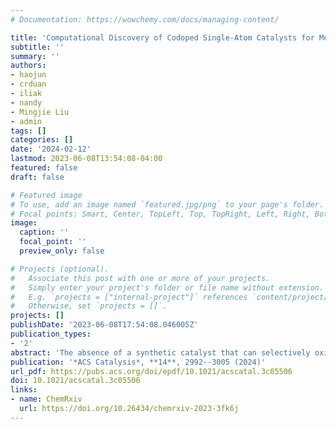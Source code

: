 ```yaml
---
# Documentation: https://wowchemy.com/docs/managing-content/

title: 'Computational Discovery of Codoped Single-Atom Catalysts for Methane-to-Methanol Conversion'
subtitle: ''
summary: ''
authors:
- haojun
- crduan
- iliak
- nandy
- Mingjie Liu
- admin
tags: []
categories: []
date: '2024-02-12'
lastmod: 2023-06-08T13:54:08-04:00
featured: false
draft: false

# Featured image
# To use, add an image named `featured.jpg/png` to your page's folder.
# Focal points: Smart, Center, TopLeft, Top, TopRight, Left, Right, BottomLeft, Bottom, BottomRight.
image:
  caption: ''
  focal_point: ''
  preview_only: false

# Projects (optional).
#   Associate this post with one or more of your projects.
#   Simply enter your project's folder or file name without extension.
#   E.g. `projects = ["internal-project"]` references `content/project/deep-learning/index.md`.
#   Otherwise, set `projects = []`.
projects: []
publishDate: '2023-06-08T17:54:08.046005Z'
publication_types:
- '2'
abstract: 'The absence of a synthetic catalyst that can selectively oxidize methane to methanol motivates extensive study of single-site catalysts that possess a high degree of tunability in their coordination environments and share similarities with natural enzymes that can catalyze this reaction. Single-atom catalysts (SACs), in particular doped graphitic SACs, have emerged as a promising family of materials due to their high atom economy and scalability, but SACs are yet to be exhaustively screened for methane-to-methanol conversion. Modulating the coordination environment near single metal sites by means of codopants, we carry out a large-scale high-throughput virtual screen of 2048 transition metal (i.e., Mn, Fe, Co, and Ru) SACs codoped with various elements (i.e., N, O, P, and S) in numerous spin and oxidation (i.e., M(II)/M(III)) states for the challenging conversion of methane to methanol. We identify that the ground-state preference is metal- and oxidation-state-dependent. We observe a weak negative correlation between the oxo formation energy (ΔE(oxo)) and the energy of hydrogen atom transfer (ΔE(HAT)), thanks to the high variability in the coordination environment. Therefore, codoped SACs demonstrate flexible tunability that disrupts linear free energy relationships in a manner similar to that of homogeneous catalysts without losing the scalability of heterogeneous catalysts. We identify energetically favorable catalyst candidates along the Pareto frontier of ΔE(oxo) and ΔE(HAT). Further kinetic analysis reveals an intermediate-spin Fe(II) SAC and a low-spin Ru(II) SAC as promising candidates that merit further experimental exploration.'
publication: '*ACS Catalysis*, **14**, 2992--3005 (2024)'
url_pdf: https://pubs.acs.org/doi/epdf/10.1021/acscatal.3c05506
doi: 10.1021/acscatal.3c05506
links:
- name: ChemRxiv
  url: https://doi.org/10.26434/chemrxiv-2023-3fk6j
---
```

